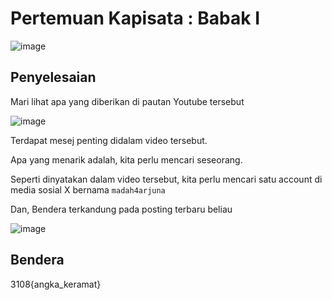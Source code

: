 # Pertemuan Kapisata : Babak I
![image](https://github.com/6D756E6972/3108CTF/assets/129729880/7153ef3e-d3e1-448e-b832-b92a5fcd6cae)

## Penyelesaian
Mari lihat apa yang diberikan di pautan Youtube tersebut

![image](https://github.com/6D756E6972/3108CTF/assets/129729880/e1120702-121f-4343-9283-8c98f3563b05)

Terdapat mesej penting didalam video tersebut.

Apa yang menarik adalah, kita perlu mencari seseorang.

Seperti dinyatakan dalam video tersebut, kita perlu mencari satu account di media sosial X bernama `madah4arjuna`

Dan, Bendera terkandung pada posting terbaru beliau

![image](https://github.com/6D756E6972/3108CTF/assets/129729880/c85f7bda-585d-42f9-b1a2-836e8d79fca2)

## Bendera
3108{angka_keramat}
